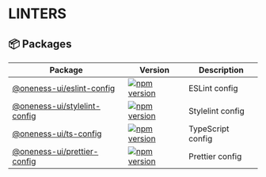 # LINTERS

## 📦 Packages

| Package                                                                                                                  | Version                                                                                                                                                       | Description       |
| ------------------------------------------------------------------------------------------------------------------------ | ------------------------------------------------------------------------------------------------------------------------------------------------------------- | ----------------- |
| [@oneness-ui/eslint-config](https://github.com/Oneness-UI/linters-configurations/tree/main/packages/eslint-config)       | [![npm version](https://img.shields.io/npm/v/@oneness-ui/eslint-config.svg?style=flat-square)](https://www.npmjs.com/package/@oneness-ui/eslint-config)       | ESLint config     |
| [@oneness-ui/stylelint-config](https://github.com/Oneness-UI/linters-configurations/tree/main/packages/stylelint-config) | [![npm version](https://img.shields.io/npm/v/@oneness-ui/stylelint-config.svg?style=flat-square)](https://www.npmjs.com/package/@oneness-ui/stylelint-config) | Stylelint config  |
| [@oneness-ui/ts-config](https://github.com/Oneness-UI/linters-configurations/tree/main/packages/ts-config)               | [![npm version](https://img.shields.io/npm/v/@oneness-ui/ts-config.svg?style=flat-square)](https://www.npmjs.com/package/@oneness-ui/ts-config)               | TypeScript config |
| [@oneness-ui/prettier-config](https://github.com/Oneness-UI/linters-configurations/tree/main/packages/prettier-config)   | [![npm version](https://img.shields.io/npm/v/@oneness-ui/prettier-config.svg?style=flat-square)](https://www.npmjs.com/package/@oneness-ui/prettier-config)   | Prettier config   |
